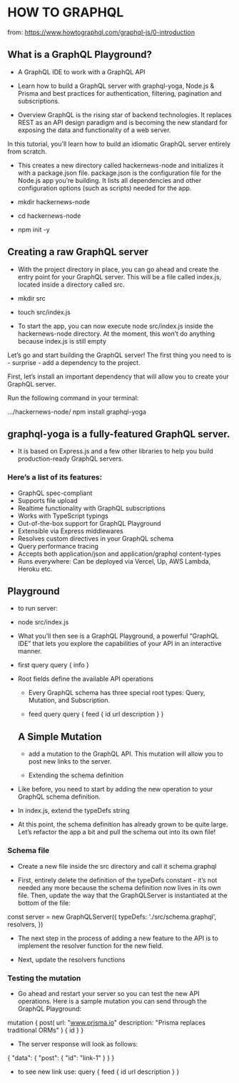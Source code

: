 # HOW TO GRAPHQL

from: <https://www.howtographql.com/graphql-js/0-introduction>

## What is a GraphQL Playground?

- A GraphQL IDE to work with a GraphQL API

- Learn how to build a GraphQL server with graphql-yoga, Node.js & Prisma and best practices for authentication, filtering, pagination and subscriptions.

- Overview
  GraphQL is the rising star of backend technologies. It replaces REST as an API design paradigm and is becoming the new standard for exposing the data and functionality of a web server.

In this tutorial, you’ll learn how to build an idiomatic GraphQL server entirely from scratch.

- This creates a new directory called hackernews-node and initializes it with a package.json file. package.json is the configuration file for the Node.js app you’re building. It lists all dependencies and other configuration options (such as scripts) needed for the app.

- mkdir hackernews-node
- cd hackernews-node
- npm init -y

## Creating a raw GraphQL server

- With the project directory in place, you can go ahead and create the entry point for your GraphQL server. This will be a file called index.js, located inside a directory called src.

* mkdir src
* touch src/index.js

* To start the app, you can now execute node src/index.js inside the hackernews-node directory. At the moment, this won’t do anything because index.js is still empty

Let’s go and start building the GraphQL server! The first thing you need to is - surprise - add a dependency to the project.

First, let’s install an important dependency that will allow you to create your GraphQL server.

Run the following command in your terminal:

.../hackernews-node/
npm install graphql-yoga

## graphql-yoga is a fully-featured GraphQL server.

- It is based on Express.js and a few other libraries to help you build production-ready GraphQL servers.

### Here’s a list of its features:

- GraphQL spec-compliant
- Supports file upload
- Realtime functionality with GraphQL subscriptions
- Works with TypeScript typings
- Out-of-the-box support for GraphQL Playground
- Extensible via Express middlewares
- Resolves custom directives in your GraphQL schema
- Query performance tracing
- Accepts both application/json and application/graphql content-types
- Runs everywhere: Can be deployed via Vercel, Up, AWS Lambda, Heroku etc.

## Playground

- to run server:
- node src/index.js

- What you’ll then see is a GraphQL Playground, a powerful “GraphQL IDE” that lets you explore the capabilities of your API in an interactive manner.

- first query
  query {
  info
  }

- Root fields define the available API operations

  - Every GraphQL schema has three special root types: Query, Mutation, and Subscription.

  - feed query
    query {
    feed {
    id
    url
    description
    }
    }

  ## A Simple Mutation

  - add a mutation to the GraphQL API. This mutation will allow you to post new links to the server.

  - Extending the schema definition

- Like before, you need to start by adding the new operation to your GraphQL schema definition.

- In index.js, extend the typeDefs string
- At this point, the schema definition has already grown to be quite large. Let’s refactor the app a bit and pull the schema out into its own file!

### Schema file

- Create a new file inside the src directory and call it schema.graphql

- First, entirely delete the definition of the typeDefs constant - it’s not needed any more because the schema definition now lives in its own file. Then, update the way that the GraphQLServer is instantiated at the bottom of the file:

const server = new GraphQLServer({
typeDefs: './src/schema.graphql',
resolvers,
})

- The next step in the process of adding a new feature to the API is to implement the resolver function for the new field.

- Next, update the resolvers functions

### Testing the mutation

- Go ahead and restart your server so you can test the new API operations. Here is a sample mutation you can send through the GraphQL Playground:

mutation {
post(
url: "www.prisma.io"
description: "Prisma replaces traditional ORMs"
) {
id
}
}

- The server response will look as follows:

{
"data": {
"post": {
"id": "link-1"
}
}
}

- to see new link use:
  query {
  feed {
  id
  url
  description
  }
  }
